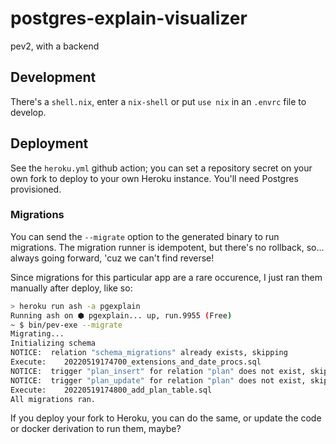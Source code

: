 # postgres-explain-visualizer

pev2, with a backend

## Development

There's a `shell.nix`, enter a `nix-shell` or put `use nix` in an `.envrc` file to develop.

## Deployment

See the `heroku.yml` github action; you can set a repository secret on your own fork to deploy to your own Heroku instance. You'll need Postgres provisioned.

### Migrations

You can send the `--migrate` option to the generated binary to run migrations. The migration runner is idempotent, but there's no rollback, so... always going forward, 'cuz we can't find reverse!

Since migrations for this particular app are a rare occurence, I just ran them manually after deploy, like so:

``` sh
> heroku run ash -a pgexplain
Running ash on ⬢ pgexplain... up, run.9955 (Free)
~ $ bin/pev-exe --migrate
Migrating...
Initializing schema
NOTICE:  relation "schema_migrations" already exists, skipping
Execute:	20220519174700_extensions_and_date_procs.sql
NOTICE:  trigger "plan_insert" for relation "plan" does not exist, skipping
NOTICE:  trigger "plan_update" for relation "plan" does not exist, skipping
Execute:	20220519174800_add_plan_table.sql
All migrations ran.
```

If you deploy your fork to Heroku, you can do the same, or update the code or docker derivation to run them, maybe?
